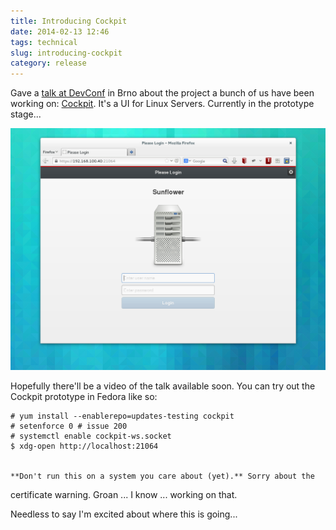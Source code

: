 ```yaml
---
title: Introducing Cockpit
date: 2014-02-13 12:46
tags: technical
slug: introducing-cockpit
category: release
---
```


Gave a [talk at DevConf][] in Brno about the project a bunch of us have
been working on: [Cockpit][]. It's a UI for Linux Servers. Currently in
the prototype stage...  
  
![Cockpit login](/images/cockpit1.png)

Hopefully there'll be a video of the talk available soon. You can try
out the Cockpit prototype in Fedora like so:  
  
```text
# yum install --enablerepo=updates-testing cockpit
# setenforce 0 # issue 200
# systemctl enable cockpit-ws.socket
$ xdg-open http://localhost:21064

  
**Don't run this on a system you care about (yet).** Sorry about the
```

certificate warning. Groan ... I know ... working on that.  
  
Needless to say I'm excited about where this is going...


  [talk at DevConf]: http://thewalter.net/stef/misc/cockpit-devconf-2014-talk.pdf
  [Cockpit]: http://cockpit-project.org/
